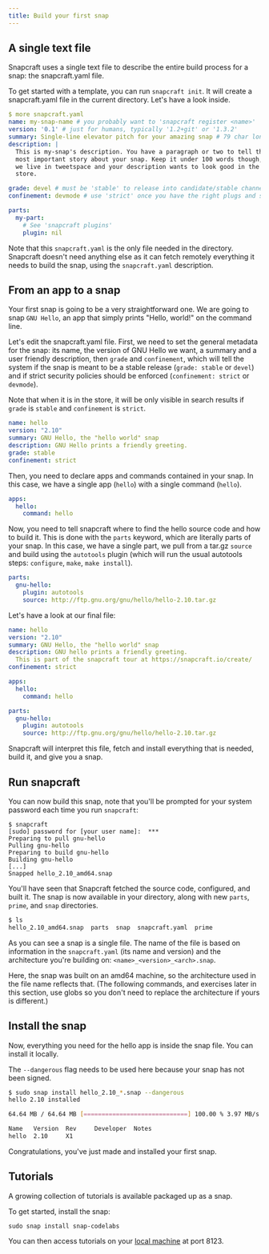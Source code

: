 ```yaml
---
title: Build your first snap
---
```


## A single text file

Snapcraft uses a single text file to describe the entire build process for a snap: the snapcraft.yaml file.

To get started with a template, you can run `snapcraft init`. It will create a snapcraft.yaml file in the current directory. Let's have a look inside.

```yaml
$ more snapcraft.yaml
name: my-snap-name # you probably want to 'snapcraft register <name>'
version: '0.1' # just for humans, typically '1.2+git' or '1.3.2'
summary: Single-line elevator pitch for your amazing snap # 79 char long summary
description: |
  This is my-snap's description. You have a paragraph or two to tell the
  most important story about your snap. Keep it under 100 words though,
  we live in tweetspace and your description wants to look good in the snap
  store.

grade: devel # must be 'stable' to release into candidate/stable channels
confinement: devmode # use 'strict' once you have the right plugs and slots

parts:
  my-part:
    # See 'snapcraft plugins'
    plugin: nil
```

Note that this `snapcraft.yaml` is the only file needed in the directory. Snapcraft doesn't need anything else as it can fetch remotely everything it needs to build the snap, using the `snapcraft.yaml` description.

## From an app to a snap

Your first snap is going to be a very straightforward one. We are going to snap `GNU Hello`, an app that simply prints "Hello, world!" on the command line.

Let's edit the snapcraft.yaml file. First, we need to set the general metadata for the snap: its name, the version of GNU Hello we want, a summary and a user friendly description, then `grade` and `confinement`, which will tell the system if the snap is meant to be a stable release (`grade: stable` or `devel`) and if strict security policies should be enforced (`confinement: strict` or `devmode`).

Note that when it is in the store, it will be only visible in search results if `grade` is `stable` and `confinement` is `strict`.

```yaml
name: hello
version: "2.10"
summary: GNU Hello, the "hello world" snap
description: GNU Hello prints a friendly greeting.
grade: stable
confinement: strict
```

Then, you need to declare apps and commands contained in your snap. In this case, we have a single app (`hello`) with a single command (`hello`).

```yaml
apps:
  hello:
    command: hello
```

Now, you need to tell snapcraft where to find the hello source code and how to build it. This is done with the `parts` keyword, which are literally parts of your snap. In this case, we have a single part, we pull from a tar.gz `source` and build using the `autotools` plugin (which will run the usual autotools steps: `configure`, `make`, `make install`).

```yaml
parts:
  gnu-hello:
    plugin: autotools
    source: http://ftp.gnu.org/gnu/hello/hello-2.10.tar.gz
```

Let's have a look at our final file:

```yaml
name: hello
version: "2.10"
summary: GNU Hello, the "hello world" snap
description: GNU hello prints a friendly greeting.
  This is part of the snapcraft tour at https://snapcraft.io/create/
confinement: strict

apps:
  hello:
    command: hello

parts:
  gnu-hello:
    plugin: autotools
    source: http://ftp.gnu.org/gnu/hello/hello-2.10.tar.gz
```

Snapcraft will interpret this file, fetch and install everything that is needed, build it, and give you a snap.

## Run snapcraft

You can now build this snap, note that you'll be prompted for your system password each time you run `snapcraft`:

```
$ snapcraft
[sudo] password for [your user name]:  ***
Preparing to pull gnu-hello
Pulling gnu-hello
Preparing to build gnu-hello
Building gnu-hello
[...]
Snapped hello_2.10_amd64.snap
```

You'll have seen that Snapcraft fetched the source code, configured, and built it. The snap is now available in your directory, along with new `parts`, `prime`, and `snap` directories.

```bash
$ ls
hello_2.10_amd64.snap  parts  snap  snapcraft.yaml  prime
```

As you can see a snap is a single file. The name of the file is based on information in the `snapcraft.yaml` (its name and version) and the architecture you're building on: `<name>_<version>_<arch>.snap`.

Here, the snap was built on an amd64 machine, so the architecture used in the file name reflects that. (The following commands, and exercises later in this section, use globs so you don't need to replace the architecture if yours is different.)

## Install the snap

Now, everything you need for the hello app is inside the snap file. You can install it locally.

The  `--dangerous` flag needs to be used here because your snap has not been signed.

```bash
$ sudo snap install hello_2.10_*.snap --dangerous
hello 2.10 installed

64.64 MB / 64.64 MB [=============================] 100.00 % 3.97 MB/s

Name   Version  Rev     Developer  Notes
hello  2.10     X1
```

Congratulations, you've just made and installed your first snap.

## Tutorials

A growing collection of tutorials is available packaged up as a snap.

To get started, install the snap:

    sudo snap install snap-codelabs

You can then access tutorials on your [local machine](http://localhost:8123/) at port 8123.
